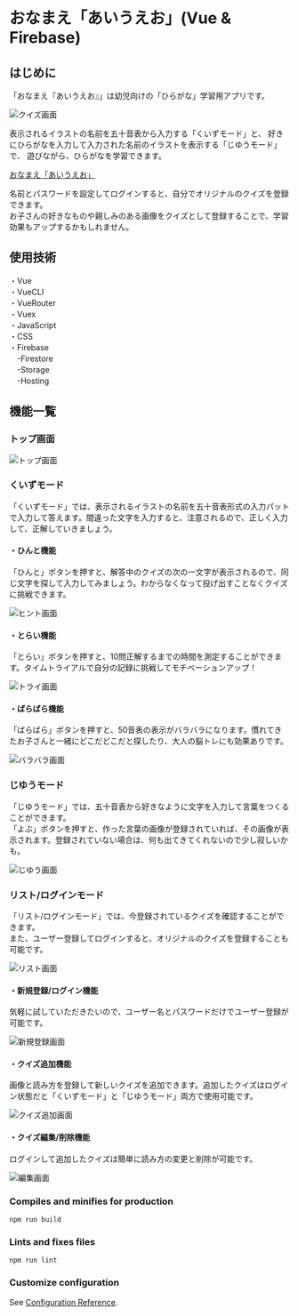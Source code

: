 # おなまえ「あいうえお」(Vue & Firebase)

## はじめに

「おなまえ『あいうえお』」は幼児向けの「ひらがな」学習用アプリです。

![クイズ画面](./readme-img/quiz-img.png)

表示されるイラストの名前を五十音表から入力する「くいずモード」と、
好きにひらがなを入力して入力された名前のイラストを表示する「じゆうモード」で、
遊びながら、ひらがなを学習できます。

[おなまえ「あいうえお」](https://a-i-u-e-o.web.app/)

名前とパスワードを設定してログインすると、自分でオリジナルのクイズを登録できます。  
お子さんの好きなものや親しみのある画像をクイズとして登録することで、学習効果もアップするかもしれません。


## 使用技術
・Vue  
・VueCLI  
・VueRouter  
・Vuex  
・JavaScript  
・CSS  
・Firebase  
  　-Firestore  
  　-Storage  
  　-Hosting


## 機能一覧
### トップ画面 
![トップ画面](./readme-img/home-img.png)  

### くいずモード  
「くいずモード」では、表示されるイラストの名前を五十音表形式の入力パットで入力して答えます。間違った文字を入力すると、注意されるので、正しく入力して、正解していきましょう。
#### ・ひんと機能
「ひんと」ボタンを押すと、解答中のクイズの次の一文字が表示されるので、同じ文字を探して入力してみましょう。わからなくなって投げ出すことなくクイズに挑戦できます。  

![ヒント画面](./readme-img/hint-img.png)  

#### ・とらい機能
「とらい」ボタンを押すと、10問正解するまでの時間を測定することができます。タイムトライアルで自分の記録に挑戦してモチベーションアップ！  

![トライ画面](./readme-img/try-img.png) 

#### ・ばらばら機能
「ばらばら」ボタンを押すと、50音表の表示がバラバラになります。慣れてきたお子さんと一緒にどこだどこだと探したり、大人の脳トレにも効果ありです。  

![バラバラ画面](./readme-img/random-img.png) 


### じゆうモード  
「じゆうモード」では、五十音表から好きなように文字を入力して言葉をつくることができます。  
「よぶ」ボタンを押すと、作った言葉の画像が登録されていれば、その画像が表示されます。登録されていない場合は、何も出てきてくれないので少し寂しいかも。  

![じゆう画面](./readme-img/call-img.png) 


### リスト/ログインモード  
「リスト/ログインモード」では、今登録されているクイズを確認することができます。  
また、ユーザー登録してログインすると、オリジナルのクイズを登録することも可能です。  

![リスト画面](./readme-img/list-img.png) 

#### ・新規登録/ログイン機能
気軽に試していただきたいので、ユーザー名とパスワードだけでユーザー登録が可能です。

![新規登録画面](./readme-img/signup-img.png) 

#### ・クイズ追加機能
画像と読み方を登録して新しいクイズを追加できます。追加したクイズはログイン状態だと「くいずモード」と「じゆうモード」両方で使用可能です。

![クイズ追加画面](./readme-img/newquiz-img.png) 

#### ・クイズ編集/削除機能
ログインして追加したクイズは簡単に読み方の変更と削除が可能です。

![編集画面](./edit-img/newquiz-img.png) 

### Compiles and minifies for production
```
npm run build
```

### Lints and fixes files
```
npm run lint
```

### Customize configuration
See [Configuration Reference](https://cli.vuejs.org/config/).
